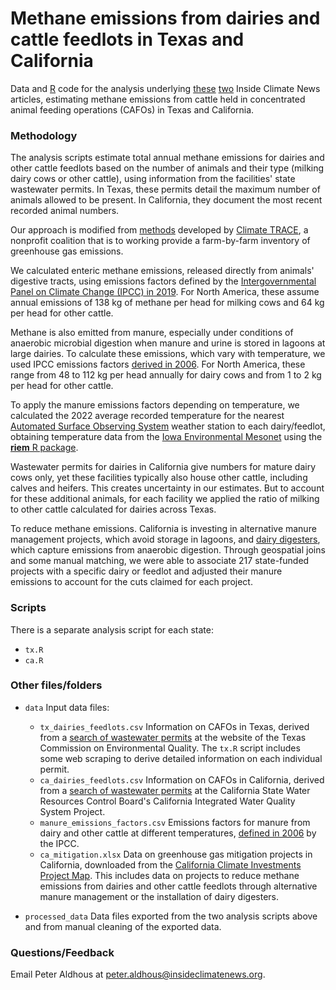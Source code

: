 # Methane emissions from dairies and cattle feedlots in Texas and California

Data and [R](https://www.r-project.org/) code for the analysis underlying [these]() [two]() Inside Climate News articles, estimating methane emissions from cattle held in concentrated animal feeding operations (CAFOs) in Texas and California.

### Methodology

The analysis scripts estimate total annual methane emissions for dairies and other cattle feedlots based on the number of animals and their type (milking dairy cows or other cattle), using information from the facilities' state wastewater permits. In Texas, these permits detail the maximum number of animals allowed to be present. In California, they document the most recent recorded animal numbers.

Our approach is modified from [methods](https://github.com/climatetracecoalition/methodology-documents/tree/main/Agriculture) developed by [Climate TRACE](https://climatetrace.org/), a nonprofit coalition that is to working provide a farm-by-farm inventory of greenhouse gas emissions.

We calculated enteric methane emissions, released directly from animals' digestive tracts, using emissions factors defined by the [Intergovernmental Panel on Climate Change (IPCC) in 2019](https://www.ipcc-nggip.iges.or.jp/public/2019rf/pdf/4_Volume4/19R_V4_Ch10_Livestock.pdf). For North America, these assume annual emissions of 138 kg of methane per head for milking cows and 64 kg per head for other cattle.

Methane is also emitted from manure, especially under conditions of anaerobic microbial digestion when manure and urine is stored in lagoons at large dairies. To calculate these emissions, which vary with temperature, we used IPCC emissions factors [derived in 2006](https://www.ipcc-nggip.iges.or.jp/public/2006gl/pdf/4_Volume4/V4_10_Ch10_Livestock.pdf). For North America, these range from 48 to 112 kg per head annually for dairy cows and from 1 to 2 kg per head for other cattle.

To apply the manure emissions factors depending on temperature, we calculated the 2022 average recorded temperature for the nearest [Automated Surface Observing System](https://mesonet.agron.iastate.edu/ASOS/) weather station to each dairy/feedlot, obtaining temperature data from the [Iowa Environmental Mesonet](https://mesonet.agron.iastate.edu/) using the [**riem** R package](https://docs.ropensci.org/riem/index.html).

Wastewater permits for dairies in California give numbers for mature dairy cows only, yet these facilities typically also house other cattle, including calves and heifers. This creates uncertainty in our estimates. But to account for these additional animals, for each facility we applied the ratio of milking to other cattle calculated for dairies across Texas.

To reduce methane emissions. California is investing in alternative manure management projects, which avoid storage in lagoons, and [dairy digesters](https://clear.ucdavis.edu/explainers/what-dairy-digester-and-how-does-it-affect-methane-emissions), which capture emissions from anaerobic digestion. Through geospatial joins and some manual matching, we were able to associate 217 state-funded projects with a specific dairy or feedlot and adjusted their manure emissions to account for the cuts claimed for each project.

### Scripts

There is a separate analysis script for each state:

* `tx.R`
* `ca.R`

### Other files/folders
* `data` Input data files:

    -  `tx_dairies_feedlots.csv` Information on CAFOs in Texas, derived from a [search of wastewater permits](https://www2.tceq.texas.gov/wq_dpa/index.cfm?fuseaction=home.permit_info_search) at the website of the Texas Commission on Environmental Quality. The `tx.R` script includes some web scraping to derive detailed information on each individual permit.
    -  `ca_dairies_feedlots.csv` Information on CAFOs in California, derived from a [search of wastewater permits](https://ciwqs.waterboards.ca.gov/ciwqs/readOnly/CiwqsReportServlet?inCommand=reset&reportName=RegulatedFacility) at the California State Water Resources Control Board's California Integrated Water Quality System Project.
    -  `manure_emissions_factors.csv` Emissions factors for manure from dairy and other cattle at different temperatures, [defined in 2006](https://www.ipcc-nggip.iges.or.jp/public/2019rf/pdf/4_Volume4/19R_V4_Ch10_Livestock.pdf) by the IPCC.
    - `ca_mitigation.xlsx` Data on greenhouse gas mitigation projects in California, downloaded from the [California Climate Investments Project Map](https://webmaps.arb.ca.gov/ccimap/). This includes data on projects to reduce methane emissions from dairies and other cattle feedlots through alternative manure management or the installation of dairy digesters.
 
- `processed_data` Data files exported from the two analysis scripts above and from manual cleaning of the exported data.

### Questions/Feedback
Email Peter Aldhous at peter.aldhous@insideclimatenews.org.